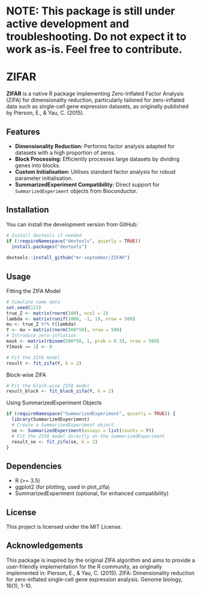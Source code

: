 # NOTE: This package is still under active development and troubleshooting. Do not expect it to work as-is. Feel free to contribute.

# ZIFAR

**ZIFAR** is a native R package implementing Zero-Inflated Factor Analysis (ZIFA) for dimensionality reduction, particularly tailored for zero-inflated data such as single-cell gene expression datasets, as originally published by Pierson, E., & Yau, C. (2015).

## Features

- **Dimensionality Reduction:** Performs factor analysis adapted for datasets with a high proportion of zeros.
- **Block Processing:** Efficiently processes large datasets by dividing genes into blocks.
- **Custom Initialisation:** Utilises standard factor analysis for robust parameter initialisation.
- **SummarizedExperiment Compatibility:** Direct support for `SummarizedExperiment` objects from Bioconductor.

## Installation

You can install the development version from GitHub:

```r
# Install devtools if needed
if (!requireNamespace("devtools", quietly = TRUE))
  install.packages("devtools")
  
devtools::install_github("mr-september/ZIFAR")
```

## Usage
Fitting the ZIFA Model
``` r
# Simulate some data
set.seed(123)
true_Z <- matrix(rnorm(100), ncol = 2)
lambda <- matrix(runif(1000, -1, 1), nrow = 500)
mu <- true_Z %*% t(lambda)
Y <- mu + matrix(rnorm(500*50), nrow = 500)
# Introduce zero-inflation
mask <- matrix(rbinom(500*50, 1, prob = 0.3), nrow = 500)
Y[mask == 1] <- 0

# Fit the ZIFA model
result <- fit_zifa(Y, k = 2)
```

Block-wise ZIFA
```r
# Fit the block-wise ZIFA model
result_block <- fit_block_zifa(Y, k = 2)
```

Using SummarizedExperiment Objects
```r
if (requireNamespace("SummarizedExperiment", quietly = TRUE)) {
  library(SummarizedExperiment)
  # Create a SummarizedExperiment object
  se <- SummarizedExperiment(assays = list(counts = Y))
  # Fit the ZIFA model directly on the SummarizedExperiment
  result_se <- fit_zifa(se, k = 2)
}
```

## Dependencies
- R (>= 3.5)
- ggplot2 (for plotting, used in plot_zifa)
- SummarizedExperiment (optional, for enhanced compatibility)

## License
This project is licensed under the MIT License.

## Acknowledgements
This package is inspired by the original ZIFA algorithm and aims to provide a user-friendly implementation for the R community, as originally implemented in:
Pierson, E., & Yau, C. (2015). ZIFA: Dimensionality reduction for zero-inflated single-cell gene expression analysis. Genome biology, 16(1), 1-10.
